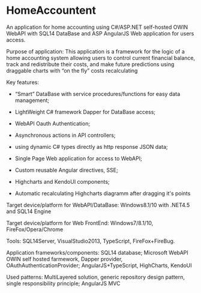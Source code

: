 # HomeAccountent
An application for home accounting using C#/ASP.NET self-hosted OWIN WebAPI with SQL14 DataBase and ASP AngularJS Web application for users access.

Purpose of application:
This application is a framework for the logic of a home accounting system allowing users to control current financial balance, track and redistribute their costs, and make future predictions using draggable charts with “on the fly” costs recalculating

Key features:
- “Smart” DataBase with service procedures/functions for easy data management;

- LightWeight C# framework Dapper for DataBase access;
- WebAPI Oauth Authentication;
- Asynchronous actions in API controllers;
- using dynamic C# types directly as http response JSON data;

- Single Page Web application for access to WebAPI;
- Custom reusable Angular directives, SSE;
- Highcharts and KendoUI components;
- Automatic recalculating Highcharts diagramm after dragging it's points

Target device/platform for WebAPI/DataBase:
Windows8.1/10 with .NET4.5 and SQL14 Engine

Target device/platform for Web FrontEnd:
Windows7/8.1/10, FireFox/Opera/Chrome

Tools:
SQL14Server, VisualStudio2013, TypeScript, FireFox+FireBug.

Application frameworks/components:
SQL14 database;
Microsoft WebAPI OWIN self hosted farmework, Dapper provider, OAuthAuthenticationProvider;
AngularJS+TypeScript, HighCharts, KendoUI

Used patterns:
MultiLayered solution, generic repository design pattern, single responsibility principle;
AngularJS MVC
